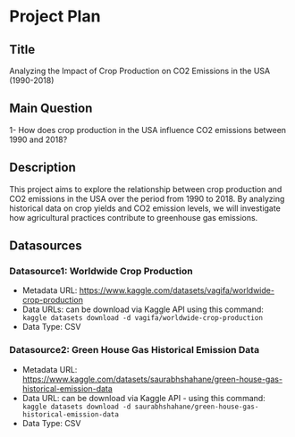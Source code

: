 # Project Plan

## Title
Analyzing the Impact of Crop Production on CO2 Emissions in the USA (1990-2018)
## Main Question
1- How does crop production in the USA influence CO2 emissions between 1990 and 2018?


## Description
This project aims to explore the relationship between crop production and CO2 emissions in the USA over the period from 1990 to 2018. By analyzing historical data on crop yields and CO2 emission levels, we will investigate how agricultural practices contribute to greenhouse gas emissions. 
## Datasources

### Datasource1: Worldwide Crop Production
* Metadata URL: https://www.kaggle.com/datasets/vagifa/worldwide-crop-production
* Data URLs: can be download via Kaggle API using this command:
 ` kaggle datasets download -d vagifa/worldwide-crop-production`
* Data Type: CSV

### Datasource2: Green House Gas Historical Emission Data
* Metadata URL: https://www.kaggle.com/datasets/saurabhshahane/green-house-gas-historical-emission-data
* Data URL: can be download via Kaggle API - using this command:
 ` kaggle datasets download -d saurabhshahane/green-house-gas-historical-emission-data`
* Data Type: CSV



